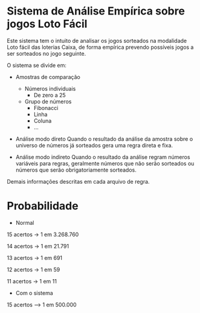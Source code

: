 # Sistema de Análise Empírica sobre jogos Loto Fácil

Este sistema tem o intuito de analisar os jogos sorteados na modalidade Loto fácil das loterias Caixa, de forma empírica prevendo possíveis jogos a ser sorteados no jogo seguinte.

O sistema se divide em:

- Amostras de comparação
	- Números individuais
		- De zero a 25
	- Grupo de números
		- Fibonacci
		- Linha
		- Coluna
		- ...

- Análise modo direto
	Quando o resultado da análise da amostra sobre o universo de números já sorteados gera uma regra direta e fixa.

- Análise modo indireto
	Quando o resultado da análise regram números variáveis para regras, geralmente números que não serão sorteados ou números que serão obrigatoriamente sorteados.

Demais informações descritas em cada arquivo de regra.

# Probabilidade

- Normal

15 acertos -> 1 em 3.268.760

14 acertos -> 1 em 21.791

13 acertos -> 1 em 691

12 acertos -> 1 em 59

11 acertos -> 1 em 11


- Com o sistema

15 acertos –> 1 em 500.000
